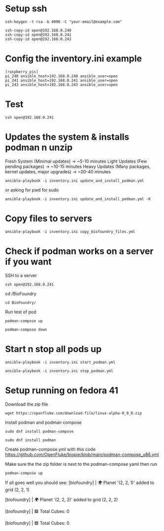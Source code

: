 # Setup ssh

```
ssh-keygen -t rsa -b 4096 -C "your-email@example.com"
```

```
ssh-copy-id open@192.168.0.240
ssh-copy-id open@192.168.0.241
ssh-copy-id open@192.168.0.243
```

# Config the inventory.ini example

```
[raspberry_pis]
pi_240 ansible_host=192.168.0.240 ansible_user=open
pi_241 ansible_host=192.168.0.241 ansible_user=open
pi_243 ansible_host=192.168.0.243 ansible_user=open
```

# Test

```
ssh open@192.168.0.241
```

# Updates the system & installs podman n unzip

Fresh System (Minimal updates) → ~5-10 minutes
Light Updates (Few pending packages) → ~10-15 minutes
Heavy Updates (Many packages, kernel updates, major upgrades) → ~20-40 minutes

```
ansible-playbook -i inventory.ini update_and_install_podman.yml
```

or asking for pwd for sudo

```
ansible-playbook -i inventory.ini update_and_install_podman.yml -K
```

# Copy files to servers

```
ansible-playbook -i inventory.ini copy_biofoundry_files.yml
```

# Check if podman works on a server if you want

SSH to a server

```
ssh open@192.168.0.241
```

cd /BioFoundry

```
cd BioFoundry/
```

Run test of pod

```
podman-compose up
```

```
podman-compose down
```

# Start n stop all pods up

```
ansible-playbook -i inventory.ini start_podman.yml
```

```
ansible-playbook -i inventory.ini stop_podman.yml
```

# Setup running on fedora 41

Download the zip file

```
wget https://openfluke.com/download-file/linux-alpha-0_9_0.zip
```

Install podman and podman compose

```
sudo dnf install podman-compose
```

```
sudo dnf install podman
```

Create podman-compose.yml with this code https://github.com/OpenFluke/biopie/blob/main/podman-compose_x86.yml

Make sure the the zip folder is next to the podman-compose yaml then run

```
podman-compose up
```

If all goes well you should see:
[biofoundry] | 🌍 Planet '(2, 2, 1)' added to grid (2, 2, 1)

[biofoundry] | 🌍 Planet '(2, 2, 2)' added to grid (2, 2, 2)

[biofoundry] | 🟦 Total Cubes: 0

[biofoundry] | 🟦 Total Cubes: 0
